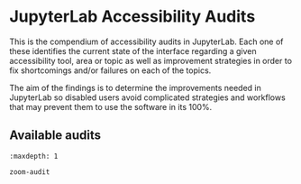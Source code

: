 # JupyterLab Accessibility Audits

This is the compendium of accessibility audits in JupyterLab. Each one of these
identifies the current state of the interface regarding a given accessibility
tool, area or topic as well as improvement strategies in order to fix
shortcomings and/or failures on each of the topics.

The aim of the findings is to determine the improvements needed in
JupyterLab so disabled users avoid complicated strategies and workflows that
may prevent them to use the software in its 100%.

## Available audits
```{toctree}
:maxdepth: 1

zoom-audit
```
